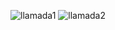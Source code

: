 ![llamada1](https://user-images.githubusercontent.com/30559667/103118397-a2e79480-463c-11eb-98dc-4794f566360d.PNG)
![llamada2](https://user-images.githubusercontent.com/30559667/103118398-a4b15800-463c-11eb-9d2d-3b79914f7e9d.PNG)
